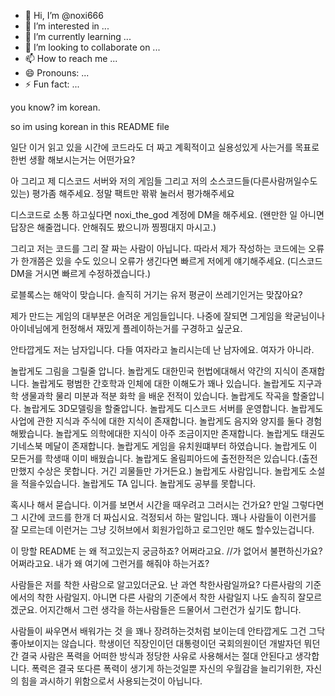 - 👋 Hi, I’m @noxi666
- 👀 I’m interested in ...
- 🌱 I’m currently learning ...
- 💞️ I’m looking to collaborate on ...
- 📫 How to reach me ...
- 😄 Pronouns: ...
- ⚡ Fun fact: ...

<!---
noxi666/noxi666 is a ✨ special ✨ repository because its `README.md` (this file) appears on your GitHub profile.
You can click the Preview link to take a look at your changes.
--->


you know? im korean.

so im using korean in this README file

일단 이거 읽고 있을 시간에 코드라도 더 짜고 계획적이고 실용성있게 사는거를 목표로 한번 생활 해보시는거는 어떤가요?


아 그리고 제 디스코드 서버와 저의 게임들 그리고 저의 소스코드들(다른사람꺼일수도있는) 평가좀 해주세요. 정말 팩트만 꽊꽊 눌러서 평가해주세요

디스코드로 소통 하고싶다면 noxi_the_god 계정에 DM을 해주세요. (왠만한 일 아니면 답장은 해줄껍니다. 안해줘도 봤으니까 찡찡대지 마시고.)

그리고 저는 코드를 그리 잘 짜는 사람이 아닙니다. 따라서 제가 작성하는 코드에는 오류가 한개쯤은 있을 수도 있으니 오류가 생긴다면 빠르게 저에게 얘기해주세요. (디스코드 DM을 거시면 빠르게 수정하겠습니다.)

로블록스는 해악이 맞습니다. 솔직히 거기는 유저 평균이 쓰레기인거는 맞잖아요?


제가 만드는 게임의 대부분은 어려운 게임들입니다. 나중에 잘되면 그게임을 왁굳님이나 아이네님에게 헌정해서 재밌게 플레이하는거를 구경하고 싶군요.

안타깝게도 저는 남자입니다. 다들 여자라고 놀리시는데 난 남자에요. 여자가 아니라.

놀랍게도 그림을 그릴줄 압니다. 놀랍게도 대한민국 헌법에대해서 약간의 지식이 존재합니다. 놀랍게도 평범한 간호학과 인체에 대한 이해도가 꽤나 있습니다. 놀랍게도 지구과학 생물과학 물리 미분과 적분 화학 을 배운 전적이 있습니다. 놀랍게도 작곡을 할줄압니다. 놀랍게도 3D모델링을 할줄압니다.
놀랍게도 디스코드 서버를 운영합니다. 놀랍게도 사업에 관한 지식과 주식에 대한 지식이 존재합니다. 놀랍게도 음지와 양지를 둘다 경험해봤습니다. 놀랍게도 의학에대한 지식이 아주 조금이지만 존재합니다. 놀랍게도 태권도 기네스북 메달이 존재합니다. 놀랍게도 게임을 유치원떄부터 하였습니다.
놀랍게도 이 모든거를 학생때 이미 배웠습니다. 놀랍게도 올림피아드에 출전한적은 있습니다.(출전만했지 수상은 못합니다. 거긴 괴물들만 가거든요.) 놀랍게도 사람입니다. 놀랍게도 소설을 적을수있습니다. 놀랍게도 TA 입니다. 놀랍게도 공부를 못합니다.



혹시나 해서 묻습니다. 이거를 보면서 시간을 때우려고 그러시는 건가요? 만일 그렇다면 그 시간에 코드를 한개 더 짜십시요. 걱정되서 하는 말입니다.
꽤나 사람들이 이런거를 잘 모르는데 이런거는 그냥 깃허브에서 회원가입하고 로그인만 해도 할수있는겁니다.

이 망할 README 는 왜 적고있는지 궁금하죠?
어쩌라고요. //가 없어서 불편하신가요?
어쩌라고요. 내가 왜 여기에 그런거를 해줘야 하는거죠?

사람들은 저를 착한 사람으로 알고있더군요.
난 과연 착한사람일까요?
다른사람의 기준에서의 착한 사람일지.
아니면 다른 사람의 기준에서 착한 사람일지 나도 솔직히 잘모르겠군요.
어지간해서 그런 생각을 하는사람들은 드물어서 그런건가 싶기도 합니다.

사람들이 싸우면서 배워가는 것 을 꽤나 장려하는것처럼 보이는데 안타깝게도 그건 그닥 좋아보이지는 않습니다.
학생이던 직장인이던 대통령이던 국회의원이던 개발자던 뭐던간 결국 사람은 폭력을 어떠한 방식과 정당한 사유로 사용해서는 절대 안된다고 생각합니다.
폭력은 결국 또다른 폭력이 생기게 하는것일뿐 자신의 우월감을 늘리기위한, 자신의 힘을 과시하기 위함으로서 사용되는것이 아닙니다.
